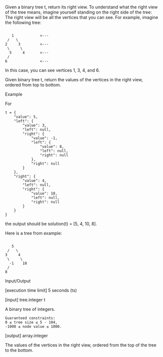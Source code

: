 

Given a binary tree t, return its right view. To understand what the right view of the tree means, imagine yourself standing on the right side of the tree: The right view will be all the vertices that you can see. For example, imagine the following tree:
```

   1            <---
 /   \
2     3         <---
 \     \
  5     4       <---
 /
6               <---

```
In this case, you can see vertices 1, 3, 4, and 6.

Given binary tree t, return the values of the vertices in the right view, ordered from top to bottom.

Example

For
```
t = {
    "value": 5,
    "left": {
        "value": 3,
        "left": null,
        "right": {
            "value": -1,
            "left": {
                "value": 8,
                "left": null,
                "right": null
            },
            "right": null
        }
    },
    "right": {
        "value": 4,
        "left": null,
        "right": {
            "value": 10,
            "left": null,
            "right": null
        }
    }   
}
```
the output should be solution(t) = [5, 4, 10, 8].

Here is a tree from example:

```

   5
 /   \
3     4
 \     \
  -1    10
 /
8
```
Input/Output

[execution time limit] 5 seconds (ts)

[input] tree.integer t

A binary tree of integers.
```
Guaranteed constraints:
0 ≤ tree size ≤ 5 · 104,
-1000 ≤ node value ≤ 1000.
```
[output] array.integer

The values of the vertices in the right view, ordered from the top of the tree to the bottom.